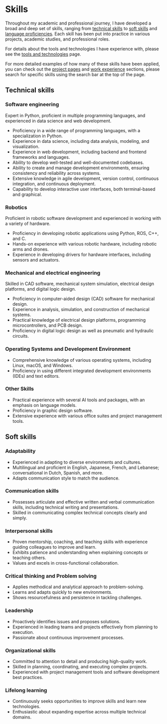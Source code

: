 # Skills
Throughout my academic and professional journey, I have developed a broad and deep set of skills,
ranging from [technical skills](#technical-skills) to [soft skills](#soft-skills) and [language proficiencies](../languages.md).
Each skill has been put into practice in various projects, academic studies, and professional roles.

For details about the tools and technologies I have experience with, please see the [tools and technologies](tools.md) page.

For more detailed examples of how many of these skills have been applied,
you can check out the [project pages](../projects/index.md) and [work experience](../work/index.md) sections,
please search for specific skills using the search bar at the top of the page.

## Technical skills
### Software engineering
Expert in Python, proficient in multiple programming languages, and experienced in data science and web development.

- Proficiency in a wide range of programming languages, with a specialization in Python.
- Experience in data science, including data analysis, modeling, and visualization.
- Experience in web development, including backend and frontend frameworks and languages.
- Ability to develop well-tested and well-documented codebases.
- Ability to create and manage development environments, ensuring consistency and reliability across systems.
- Extensive knowledge in agile development, version control, continuous integration, and continuous deployment.
- Capability to develop interactive user interfaces, both terminal-based and graphical.

### Robotics

Proficient in robotic software development and experienced in working with a variety of hardware.
    
- Proficiency in developing robotic applications using Python, ROS, C++, and C.
- Hands-on experience with various robotic hardware, including robotic arms and drones.
- Experience in developing drivers for hardware interfaces, including sensors and actuators.

### Mechanical and electrical engineering

Skilled in CAD software, mechanical system simulation, electrical design platforms, and digital logic design.

- Proficiency in computer-aided design (CAD) software for mechanical design.
- Experience in analysis, simulation, and construction of mechanical systems.
- Practical knowledge of electrical design platforms, programming microcontrollers, and PCB design.
- Proficiency in digital logic design as well as pneumatic and hydraulic circuits.

### Operating Systems and Development Environment
- Comprehensive knowledge of various operating systems, including Linux, macOS, and Windows.
- Proficiency in using different integrated development environments (IDEs) and text editors.

### Other Skills
- Practical experience with several AI tools and packages, with an emphasis on language models.
- Proficiency in graphic design software.
- Extensive experience with various office suites and project management tools.

## Soft skills
### Adaptability

- Experienced in adapting to diverse environments and cultures.
- Multilingual and proficient in English, Japanese, French, and Lebanese; conversational in Dutch, Spanish, and more.
- Adapts communication style to match the audience.

### Communication skills

- Possesses articulate and effective written and verbal communication skills, including technical writing and presentations.
- Skilled in communicating complex technical concepts clearly and simply.

### Interpersonal skills

- Proven mentorship, coaching, and teaching skills with experience guiding colleagues to improve and learn.
- Exhibits patience and understanding when explaining concepts or teaching others.
- Values and excels in cross-functional collaboration.

### Critical thinking and Problem solving

- Applies methodical and analytical approach to problem-solving.
- Learns and adapts quickly to new environments.
- Shows resourcefulness and persistence in tackling challenges.

### Leadership

- Proactively identifies issues and proposes solutions.
- Experienced in leading teams and projects effectively from planning to execution.
- Passionate about continuous improvement processes.

### Organizational skills

- Committed to attention to detail and producing high-quality work.
- Skilled in planning, coordinating, and executing complex projects.
- Experienced with project management tools and software development best practices.

### Lifelong learning

- Continuously seeks opportunities to improve skills and learn new technologies.
- Enthusiastic about expanding expertise across multiple technical domains.